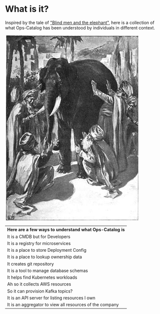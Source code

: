 # What is it?
Inspired by the tale of <a href="https://en.wikipedia.org/wiki/Blind_men_and_an_elephant" target="_blank">"Blind men and the elephant"</a>, here is a collection of what Ops-Catalog has been understood by individuals in different context.

![Elephant Tale](./assets/images/elephant.jpeg)

<div>
    <table>
    <tr><th>Here are a few ways to understand what Ops-Catalog is</th></tr>
    <tr><td>It is a <span class="danger">CMDB but for Developers</span></td></tr>
    <tr><td>It is a <span class="danger">registry for microservices</span></td></tr> 
    <tr><td>It is a <span class="danger">place to store Deployment Config</span></td></tr> 
    <tr><td>It is a place to <span class="danger">lookup ownership data</span></td></tr> 
    <tr><td>It creates <span class="danger">git repository</span></td></tr>  
    <tr><td>It is a tool to <span class="danger">manage database schemas</span></td></tr> 
    <tr><td>It helps find <span class="danger">Kubernetes workloads</span></td></tr> 
    <tr><td>Ah so it collects <span class="danger">AWS resources</span></td></tr>
    <tr><td>So it can <span class="danger">provision Kafka topics?</span></td></tr>  
    <tr><td>It is an API server <span class="danger">for listing resources I own</span></td></tr> 
    <tr><td>It is an <span class="danger"> aggregator to view all resources of the company</span></td></tr>  
    </table>
</div>

